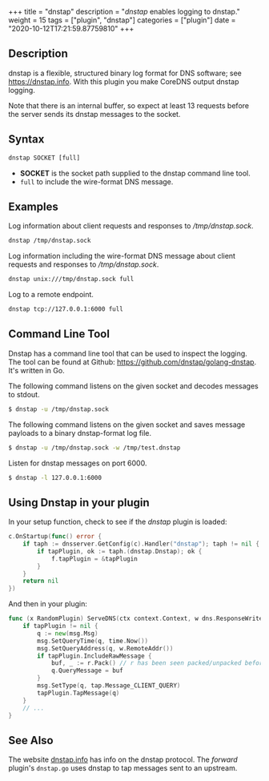 +++
title = "dnstap"
description = "*dnstap* enables logging to dnstap."
weight = 15
tags = ["plugin", "dnstap"]
categories = ["plugin"]
date = "2020-10-12T17:21:59.87759810"
+++

## Description

dnstap is a flexible, structured binary log format for DNS software; see https://dnstap.info. With this
plugin you make CoreDNS output dnstap logging.

Note that there is an internal buffer, so expect at least 13 requests before the server sends its
dnstap messages to the socket.

## Syntax

~~~ txt
dnstap SOCKET [full]
~~~

* **SOCKET** is the socket path supplied to the dnstap command line tool.
* `full` to include the wire-format DNS message.

## Examples

Log information about client requests and responses to */tmp/dnstap.sock*.

~~~ txt
dnstap /tmp/dnstap.sock
~~~

Log information including the wire-format DNS message about client requests and responses to */tmp/dnstap.sock*.

~~~ txt
dnstap unix:///tmp/dnstap.sock full
~~~

Log to a remote endpoint.

~~~ txt
dnstap tcp://127.0.0.1:6000 full
~~~

## Command Line Tool

Dnstap has a command line tool that can be used to inspect the logging. The tool can be found
at Github: <https://github.com/dnstap/golang-dnstap>. It's written in Go.

The following command listens on the given socket and decodes messages to stdout.

~~~ sh
$ dnstap -u /tmp/dnstap.sock
~~~

The following command listens on the given socket and saves message payloads to a binary dnstap-format log file.

~~~ sh
$ dnstap -u /tmp/dnstap.sock -w /tmp/test.dnstap
~~~

Listen for dnstap messages on port 6000.

~~~ sh
$ dnstap -l 127.0.0.1:6000
~~~

## Using Dnstap in your plugin

In your setup function, check to see if the *dnstap* plugin is loaded:

~~~ go
c.OnStartup(func() error {
    if taph := dnsserver.GetConfig(c).Handler("dnstap"); taph != nil {
        if tapPlugin, ok := taph.(dnstap.Dnstap); ok {
            f.tapPlugin = &tapPlugin
        }
    }
    return nil
})
~~~

And then in your plugin:

~~~ go
func (x RandomPlugin) ServeDNS(ctx context.Context, w dns.ResponseWriter, r *dns.Msg) (int, error) {
    if tapPlugin != nil {
        q := new(msg.Msg)
        msg.SetQueryTime(q, time.Now())
        msg.SetQueryAddress(q, w.RemoteAddr())
        if tapPlugin.IncludeRawMessage {
            buf, _ := r.Pack() // r has been seen packed/unpacked before, this should not fail
            q.QueryMessage = buf
        }
        msg.SetType(q, tap.Message_CLIENT_QUERY)
        tapPlugin.TapMessage(q)
    }
    // ...
}
~~~

## See Also

The website [dnstap.info](https://dnstap.info) has info on the dnstap protocol.
The *forward* plugin's `dnstap.go` uses dnstap to tap messages sent to an upstream.
